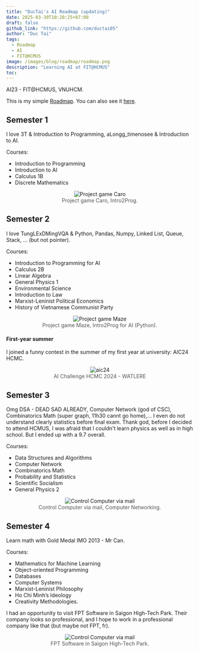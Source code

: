 ```yaml
---
title: "DucTai's AI Roadmap (updating)"
date: 2025-03-30T10:20:25+07:00
draft: false
github_link: "https://github.com/ductai05"
author: "Duc Tai"
tags:
  - Roadmap
  - AI
  - FIT@HCMUS
image: /images/blog/roadmap/roadmap.png 
description: "Learning AI at FIT@HCMUS"
toc: 
---
```


AI23 - FIT@HCMUS, VNUHCM.

This is my simple [Roadmap](https://roadmap.sh/r/ai-hcmus). You can also see it [here](https://github.com/users/ductai05/projects/1).

## Semester 1

I love 3T & Introduction to Programming, aLongg_timenosee & Introduction to AI.

Courses:

- Introduction to Programming
- Introduction to AI
- Calculus 1B
- Discrete Mathematics

<figure style="text-align: center; margin-bottom: 20px;">
  <img src="/images/blog/roadmap/nmlt.png" alt="Project game Caro" style="max-width: 90%; height: auto;">
  <figcaption style="font-size: 14px; color: #555;">Project game Caro, Intro2Prog.</figcaption>
</figure>


## Semester 2

I love TungLExDMingVQA & Python, Pandas, Numpy, Linked List, Queue, Stack, ... (but not pointer).

Courses:

- Introduction to Programming for AI
- Calculus 2B
- Linear Algebra
- General Physics 1
- Environmental Science
- Introduction to Law
- Marxist-Leninist Political Economics
- History of Vietnamese Communist Party

<figure style="text-align: center; margin-bottom: 20px;">
  <img src="/images/blog/roadmap/mazegame.png" alt="Project game Maze" style="max-width: 90%; height: auto;">
  <figcaption style="font-size: 14px; color: #555;">Project game Maze, Intro2Prog for AI (Python).</figcaption>
</figure>

#### First-year summer

I joined a funny contest in the summer of my first year at university: AIC24 HCMC.

<figure style="text-align: center; margin-bottom: 20px;">
  <img src="/images/blog/roadmap/aic24.png" alt="aic24" style="max-width: 90%; height: auto;">
  <figcaption style="font-size: 14px; color: #555;">AI Challenge HCMC 2024 - WATLERE</figcaption>
</figure>


## Semester 3

Omg DSA - DEAD SAD ALREADY, Computer Network (god of CSC), Combinatorics Math (super graph, 11h30 cannt go home),...
I even do not understand clearly statistics before final exam. 
Thank god, before I decided to attend HCMUS, I was afraid that I couldn't learn physics as well as in high school. But I ended up with a 9.7 overall. 

Courses:

- Data Structures and Algorithms
- Computer Network
- Combinatorics Math
- Probability and Statistics
- Scientific Socialism
- General Physics 2


<figure style="text-align: center; margin-bottom: 20px;">
  <img src="/images/blog/roadmap/socket.png" alt="Control Computer via mail" style="max-width: 90%; height: auto;">
  <figcaption style="font-size: 14px; color: #555;">Control Computer via mail, Computer Networking.</figcaption>
</figure>

## Semester 4

Learn math with Gold Medal IMO 2013 - Mr Can. 

Courses:
- Mathematics for Machine Learning
- Object-oriented Programming
- Databases
- Computer Systems 
- Marxist-Leninist Philosophy
- Ho Chi Minh’s Ideology
- Creativity Methodologies.

I had an opportunity to visit FPT Software in Saigon High-Tech Park. Their company looks so professional, and I hope to work in a professional company like that (but maybe not FPT, fr).

<figure style="text-align: center; margin-bottom: 20px;">
  <img src="/images/blog/roadmap/fpt.jpeg" alt="Control Computer via mail" style="max-width: 90%; height: auto;">
  <figcaption style="font-size: 14px; color: #555;">FPT Software in Saigon High-Tech Park.</figcaption>
</figure>